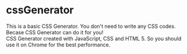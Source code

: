 # cssGenerator

This is a basic CSS Generator.
You don't need to write any CSS codes. Becase CSS Generator can do it for you!
<br>
CSS Generator created with JavaScript, CSS and HTML 5. So you should use it on Chrome for the best performance.
